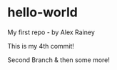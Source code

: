 hello-world
===========

My first repo - by Alex Rainey

This is my 4th commit!

Second Branch & then some more!

